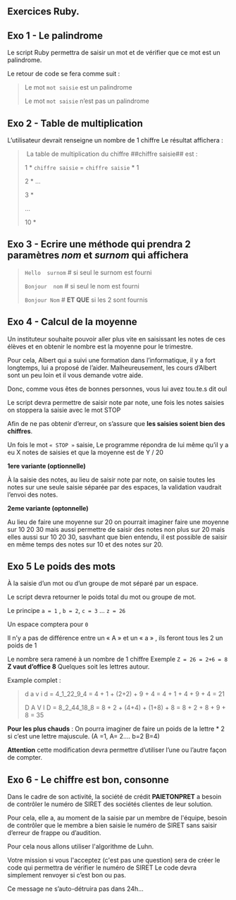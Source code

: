 ## Exercices Ruby.

## Exo 1 - Le palindrome

Le script Ruby permettra de saisir un mot et de vérifier que ce mot est un palindrome.

Le retour de code se fera comme suit :

> Le mot `mot saisie` est un palindrome
>
> Le mot `mot saisie` n’est pas un palindrome

## Exo 2 - Table de multiplication

L’utilisateur devrait renseigne un nombre de 1 chiffre
Le résultat affichera :

> La table de multiplication du chiffre ##chiffre saisie## est :
>
> 1 * `chiffre saisie` = `chiffre saisie` * 1
>
> 2 * …
>
> 3 *
>
> …
> >
> 10 *

## Exo 3 - Ecrire une méthode qui prendra 2 paramètres *nom* et *surnom* qui affichera

> `Hello  surnom` # si seul le surnom est fourni
>
> `Bonjour  nom` # si seul le nom est fourni
>
> `Bonjour Nom` # **ET QUE** si les 2 sont fournis

## Exo 4 - Calcul de la moyenne

Un instituteur souhaite pouvoir aller plus vite en saisissant les notes de ces élèves et en obtenir le nombre est la moyenne pour le trimestre.

Pour cela, Albert qui a suivi une formation dans l’informatique, il y a fort longtemps, lui a proposé de l’aider. Malheureusement, les cours d’Albert sont un peu loin et il vous demande votre aide.

Donc, comme vous êtes de bonnes personnes, vous lui avez tou.te.s dit ouI

Le script devra permettre de saisir note par note,  une fois les notes saisies on stoppera la saisie avec le mot STOP

Afin de ne pas obtenir d’erreur, on s’assure que __les saisies soient bien des chiffres__.

Un fois le mot `« STOP »`  saisie,
Le programme répondra de lui même qu’il y a eu X notes de saisies et que la moyenne est de Y / 20

__1ere variante  (optionnelle)__

À la saisie des notes, au lieu de saisir note par note, on saisie toutes les notes sur une seule saisie séparée par des espaces, la validation vaudrait l’envoi des notes.

__2eme variante (optonnelle)__

Au lieu de faire une moyenne sur 20 on pourrait imaginer faire une moyenne sur 10 20 30 mais aussi permettre de saisir des notes non plus sur 20 mais elles aussi sur 10 20 30, sasvhant que bien entendu, il est possible de saisir en même temps des notes sur 10 et des notes sur 20.

## Exo 5 Le poids des mots

À la saisie d’un mot ou d’un groupe de mot séparé par un espace.

Le script devra retourner le poids total du mot ou groupe de mot.

Le principe `a = 1` , `b = 2`, `c = 3` … `z = 26`

Un espace comptera pour `0`

Il n’y a pas de différence entre un « A » et un « a » , ils feront tous les 2 un poids de 1

Le nombre sera ramené à un nombre de 1 chiffre
Exemple `Z = 26 = 2+6 = 8`
**Z vaut d’office 8**
Quelques soit les lettres autour.

Example complet :
> d a v i d  =
> 4_1_22_9_4 =
> 4 + 1 + (2+2) + 9 + 4 =
> 4 + 1 + 4 + 9 + 4 =
> 21
>
> D A V I D =
> 8_2_44_18_8 =
> 8 + 2 + (4+4) + (1+8) + 8 =
> 8 + 2 + 8 + 9 + 8 =
> 35

**Pour les plus chauds** :
On pourra imaginer de faire un poids de la lettre * 2 si c’est une lettre majuscule.
(A =1, A= 2….  b=2 B=4)

**Attention** cette modification devra permettre d’utiliser l’une ou l’autre façon de compter.

## Exo 6 - Le chiffre est bon, consonne

Dans le cadre de son activité, la société de crédit **PAIETONPRET** a besoin de contrôler le numéro de SIRET des sociétés clientes de leur solution.

Pour cela, elle a, au moment de la saisie par un membre de l'équipe, besoin de contrôler que le membre a bien saisie le numéro de SIRET sans saisir d’erreur de frappe ou d’audition.

Pour cela nous allons utiliser l'algorithme de Luhn.

Votre mission si vous l'acceptez (c'est pas une question) sera de  créer le code qui permettra de vérifier le numéro de SIRET
Le code devra simplement renvoyer  si c’est bon ou pas.

Ce message ne s’auto-détruira pas dans 24h...